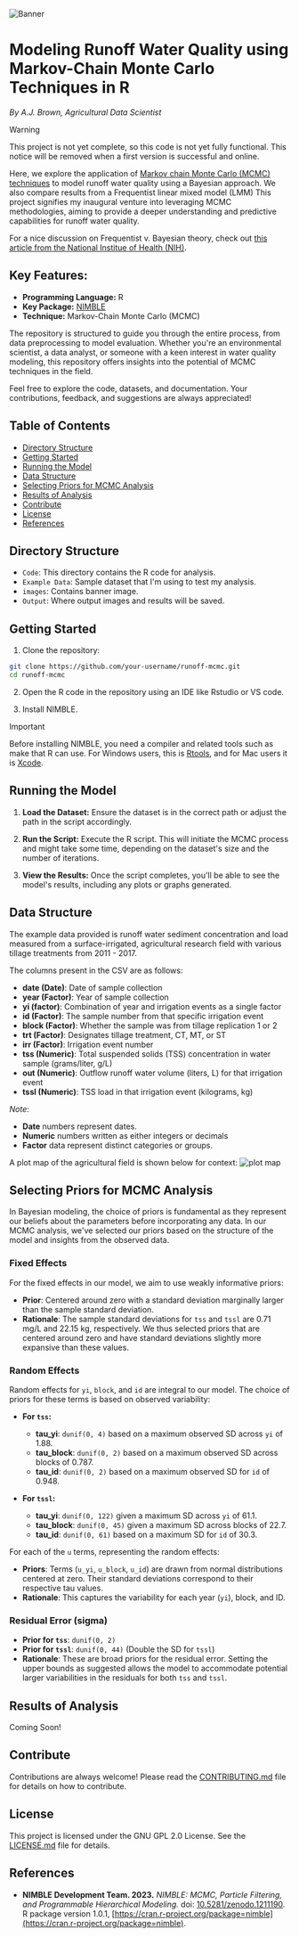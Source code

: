 ![Banner](/images/banner.png)
# Modeling Runoff Water Quality using Markov-Chain Monte Carlo Techniques in R
_By A.J. Brown, Agricultural Data Scientist_

> [!WARNING]  
> This project is not yet complete, so this code is not yet fully functional.  This notice will be removed when a first version is successful and online.

Here, we explore the application of [Markov chain Monte Carlo (MCMC) techniques](https://towardsdatascience.com/monte-carlo-markov-chain-mcmc-explained-94e3a6c8de11) to model runoff water quality using a Bayesian approach. We also compare results from a Frequentist linear mixed model (LMM) This project signifies my inaugural venture into leveraging MCMC methodologies, aiming to provide a deeper understanding and predictive capabilities for runoff water quality.

For a nice discussion on Frequentist v. Bayesian theory, check out [this article from the National Institue of Health (NIH)](https://www.ncbi.nlm.nih.gov/pmc/articles/PMC6406060/).

## Key Features:
- **Programming Language:** R
- **Key Package:** [NIMBLE](https://r-nimble.org/)
- **Technique:** Markov-Chain Monte Carlo (MCMC)

The repository is structured to guide you through the entire process, from data preprocessing to model evaluation. Whether you're an environmental scientist, a data analyst, or someone with a keen interest in water quality modeling, this repository offers insights into the potential of MCMC techniques in the field.

Feel free to explore the code, datasets, and documentation. Your contributions, feedback, and suggestions are always appreciated!

## Table of Contents

- [Directory Structure](#directory-structure)
- [Getting Started](#getting-started)
- [Running the Model](#running-the-model)
- [Data Structure](#data-structure)
- [Selecting Priors for MCMC Analysis](#selecting-priors-for-mcmc-analysis)
- [Results of Analysis](#results-of-analysis)
- [Contribute](#contribute)
- [License](#license)
- [References](#references)

## Directory Structure

- `Code`: This directory contains the R code for analysis.
- `Example Data`: Sample dataset that I'm using to test my analysis.
- `images`: Contains banner image.
- `Output`: Where output images and results will be saved.

## Getting Started

1. Clone the repository:
```bash
git clone https://github.com/your-username/runoff-mcmc.git
cd runoff-mcmc
```

2. Open the R code in the repository using an IDE like Rstudio or VS code.

3. Install NIMBLE.
> [!IMPORTANT]  
> Before installing NIMBLE, you need a compiler and related tools such as make that R can use. For Windows users, this is [Rtools](http://cran.r-project.org/bin/windows/Rtools), and for Mac users it is [Xcode](https://mac.install.guide/commandlinetools/4.html#:~:text=Use%20'xcode%2Dselect'%20to%20install%20Xcode%20Command%20Line%20Tools&text=The%20command%20xcode%2Dselect%20%2D%2Dinstall%20will%20open%20a%20dialog,of%20the%20command%20line%20tools.&text=You'll%20see%20a%20panel,the%20download%20and%20installation%20process.).

## Running the Model
1. **Load the Dataset:** Ensure the dataset is in the correct path or adjust the path in the script accordingly.

2. **Run the Script:** Execute the R script. This will initiate the MCMC process and might take some time, depending on the dataset's size and the number of iterations.

3. **View the Results:** Once the script completes, you'll be able to see the model's results, including any plots or graphs generated.

## Data Structure

The example data provided is runoff water sediment concentration and load measured from a surface-irrigated, agricultural research field with various tillage treatments from 2011 - 2017.

The columns present in the CSV are as follows:

- **date (Date)**: Date of sample collection
- **year (Factor)**: Year of sample collection
- **yi (factor)**: Combination of year and irrigation events as a single factor
- **id (Factor)**: The sample number from that specific irrigation event
- **block (Factor)**: Whether the sample was from tillage replication 1 or 2
- **trt (Factor)**: Designates tillage treatment, CT, MT, or ST
- **irr (Factor)**: Irrigation event number
- **tss (Numeric)**: Total suspended solids (TSS) concentration in water sample (grams/liter, g/L)
- **out (Numeric)**: Outflow runoff water volume (liters, L) for that irrigation event
- **tssl (Numeric)**: TSS load in that irrigation event (kilograms, kg)

_Note_: 
- **Date** numbers represent dates.
- **Numeric** numbers written as either integers or decimals
- **Factor** data represent distinct categories or groups.


A plot map of the agricultural field is shown below for context:
![plot map](/images/plot.png)

## Selecting Priors for MCMC Analysis
In Bayesian modeling, the choice of priors is fundamental as they represent our beliefs about the parameters before incorporating any data. In our MCMC analysis, we've selected our priors based on the structure of the model and insights from the observed data.

### Fixed Effects
For the fixed effects in our model, we aim to use weakly informative priors:
- **Prior**: Centered around zero with a standard deviation marginally larger than the sample standard deviation.
- **Rationale**: The sample standard deviations for `tss` and `tssl` are 0.71 mg/L and 22.15 kg, respectively. We thus selected priors that are centered around zero and have standard deviations slightly more expansive than these values.

### Random Effects
Random effects for `yi`, `block`, and `id` are integral to our model. The choice of priors for these terms is based on observed variability:

- **For `tss`:**
  - **tau_yi**: `dunif(0, 4)` based on a maximum observed SD across `yi` of 1.88.
  - **tau_block**: `dunif(0, 2)` based on a maximum observed SD across blocks of 0.787.
  - **tau_id**: `dunif(0, 2)` based on a maximum observed SD for `id` of 0.948.

- **For `tssl`:**
  - **tau_yi**: `dunif(0, 122)` given a maximum SD across `yi` of 61.1.
  - **tau_block**: `dunif(0, 45)` given a maximum SD across blocks of 22.7.
  - **tau_id**: `dunif(0, 61)` based on a maximum SD for `id` of 30.3.

For each of the `u` terms, representing the random effects:
- **Priors**: Terms (`u_yi`, `u_block`, `u_id`) are drawn from normal distributions centered at zero. Their standard deviations correspond to their respective tau values.
- **Rationale**: This captures the variability for each year (`yi`), block, and ID.

### Residual Error (sigma)
- **Prior for `tss`**: `dunif(0, 2)`
- **Prior for `tssl`**: `dunif(0, 44)` (Double the SD for `tssl`)
- **Rationale**: These are broad priors for the residual error. Setting the upper bounds as suggested allows the model to accommodate potential larger variabilities in the residuals for both `tss` and `tssl`.

## Results of Analysis
Coming Soon!

## Contribute

Contributions are always welcome! Please read the [CONTRIBUTING.md](CONTRIBUTING.md) file for details on how to contribute.

## License

This project is licensed under the GNU GPL 2.0 License. See the [LICENSE.md](LICENSE.md) file for details.

## References

- **NIMBLE Development Team. 2023.** *NIMBLE: MCMC, Particle Filtering, and Programmable Hierarchical Modeling.* doi: [10.5281/zenodo.1211190](https://doi.org/10.5281/zenodo.1211190). R package version 1.0.1, [https://cran.r-project.org/package=nimble](https://cran.r-project.org/package=nimble).
